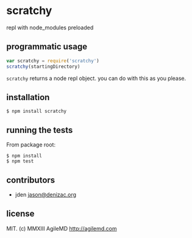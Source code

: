 # scratchy
repl with node_modules preloaded

## programmatic usage

```js
var scratchy = require('scratchy')
scratchy(startingDirectory)
```

`scratchy` returns a node repl object. you can do with this as you please.

## installation

    $ npm install scratchy


## running the tests

From package root:

    $ npm install
    $ npm test


## contributors

- jden <jason@denizac.org>


## license
MIT. (c) MMXIII AgileMD http://agilemd.com

